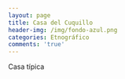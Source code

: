 ```yaml
---
layout: page
title: Casa del Cuquillo
header-img: /img/fondo-azul.png
categories: Etnográfico
comments: 'true'
---
```



Casa típica

<div class="photos">
</div>
